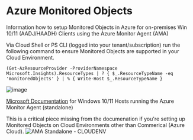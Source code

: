 # Azure Monitored Objects
Information how to setup Monitored Objects in Azure for on-premises Win 10/11 (AADJ/HAADH) Clients using the Azure Monitor Agent (AMA)

Via Cloud Shell or PS CLI (logged into your tenant/subscription) run the following command to ensure Monitored Objects are supported in your Cloud Environment.

```console
(Get-AzResourceProvider -ProviderNamespace Microsoft.Insights).ResourceTypes | ? { $_.ResourceTypeName -eq 'monitoredObjects' } | % { Write-Host $_.ResourceTypeName }
```
![image](https://github.com/dcodev1702/azure_monitoredObjects/assets/32214072/477ba43c-0cfa-49e5-b0dd-454099d292b0)

[Microsoft Documentation](https://learn.microsoft.com/en-us/azure/azure-monitor/agents/azure-monitor-agent-windows-client) for Windows 10/11 Hosts running the Azure Monitor Agent (standalone)

This is a critical piece missing from the documenation if you're setting up Monitored Objects on Cloud Environments other than Commerical (Azure Cloud).
![AMA Standalone - CLOUDENV](https://github.com/dcodev1702/azure_monitoredObjects/assets/32214072/779718d0-d3b7-452c-9e6d-6ed95f0d7013)
